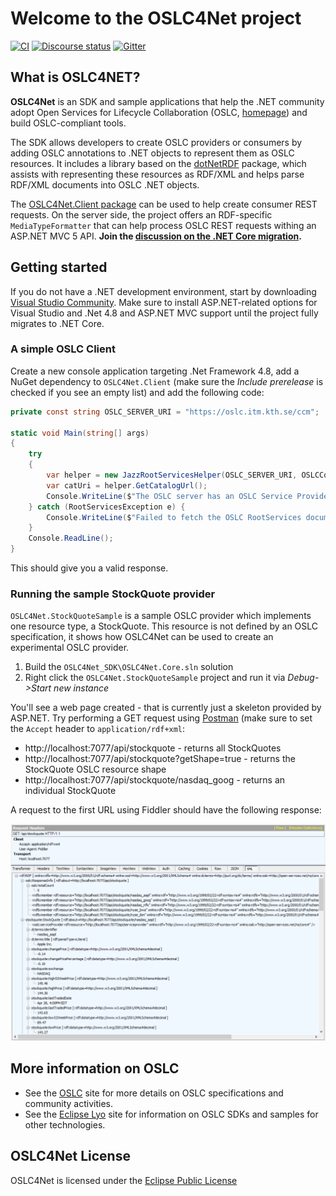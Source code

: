 # Welcome to the OSLC4Net project

[![CI](https://github.com/OSLC/oslc4net/workflows/CI/badge.svg)](https://github.com/OSLC/oslc4net/actions?query=workflow%3ACI)
[![Discourse status](https://img.shields.io/discourse/https/meta.discourse.org/status.svg)](https://forum.open-services.net/)
[![Gitter](https://img.shields.io/gitter/room/nwjs/nw.js.svg)](https://gitter.im/OSLC/chat)

## What is OSLC4NET?

**OSLC4Net** is an SDK and sample applications that help the .NET community adopt Open Services for Lifecycle Collaboration (OSLC, [homepage](http://open-services.net)) and build OSLC-compliant tools.

The SDK allows developers to create OSLC providers or consumers by adding OSLC annotations to .NET objects to represent them as OSLC resources. It includes a library based on the [dotNetRDF](https://dotnetrdf.org/) package, which assists with representing these resources as RDF/XML and helps parse RDF/XML documents into OSLC .NET objects.

The [OSLC4Net.Client package](https://www.nuget.org/packages/OSLC4Net.Client/) can be used to help create consumer REST requests. On the server side, the project offers an RDF-specific `MediaTypeFormatter` that can help process OSLC REST requests withing an ASP.NET MVC 5 API. **Join the [discussion on the .NET Core migration](https://github.com/OSLC/oslc4net/issues/25).**

## Getting started

If you do not have a .NET development environment, start by downloading [Visual Studio Community](https://www.visualstudio.com/vs/community/). Make sure to install ASP.NET-related options for Visual Studio and .Net 4.8 and ASP.NET MVC support until the project fully migrates to .NET Core.

### A simple OSLC Client

Create a new console application targeting .Net Framework 4.8, add a NuGet dependency to `OSLC4Net.Client` (make sure the *Include prerelease* is checked if you see an empty list) and add the following code:

```csharp
private const string OSLC_SERVER_URI = "https://oslc.itm.kth.se/ccm";

static void Main(string[] args)
{
	try
	{
		var helper = new JazzRootServicesHelper(OSLC_SERVER_URI, OSLCConstants.OSLC_CM_V2);
		var catUri = helper.GetCatalogUrl();
		Console.WriteLine($"The OSLC server has an OSLC Service Provider Catalog at the following URI:\n    {catUri}");
	} catch (RootServicesException e) {
		Console.WriteLine($"Failed to fetch the OSLC RootServices document from:\n    {OSLC_SERVER_URI}/rootservices");
	}
	Console.ReadLine();
}
```

This should give you a valid response.

### Running the sample StockQuote provider

`OSLC4Net.StockQuoteSample` is a sample OSLC provider which implements one resource type, a StockQuote. This resource is not defined by an OSLC specification, it shows how OSLC4Net can be used to create an experimental OSLC provider.

1. Build the `OSLC4Net_SDK\OSLC4Net.Core.sln` solution
1. Right click the `OSLC4Net.StockQuoteSample` project and run it via _Debug->Start new instance_

You'll see a web page created - that is currently just a skeleton provided by ASP.NET. Try performing a GET request using [Postman](https://www.postman.com/) (make sure to set the `Accept` header to `application/rdf+xml`:

* http://localhost:7077/api/stockquote - returns all StockQuotes
* http://localhost:7077/api/stockquote?getShape=true - returns the StockQuote OSLC resource shape
* http://localhost:7077/api/stockquote/nasdaq_goog - returns an individual StockQuote

A request to the first URL using Fiddler should have the following response:

![](https://raw.githubusercontent.com/OSLC/oslc4net/master/doc/stockquote.png)

## More information on OSLC

*   See the [OSLC](http://open-services.net/) site for more details on OSLC specifications and community activities.
*   See the [Eclipse Lyo](http://eclipse.org/lyo) site for information on OSLC SDKs and samples for other technologies.

## OSLC4Net License

OSLC4Net is licensed under the [Eclipse Public License](LICENSE)  
